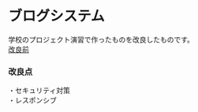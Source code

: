 # ブログシステム
学校のプロジェクト演習で作ったものを改良したものです。  
 [改良前](https://github.com/m-kaho/blog/tree/dev)  
### 改良点  
・セキュリティ対策  
・レスポンシブ


